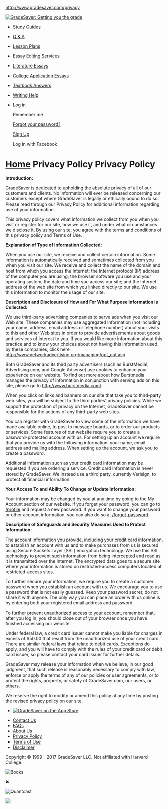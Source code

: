 http://www.gradesaver.com/privacy

<a href="/" class="logo" title="GradeSaver: Getting you the grade"><img src="/assets/logos/head-39d3d4f4e80fb364ecbffd1884663226a1a58efa38367c551694c88c40330163.svg" alt="GradeSaver: Getting you the grade" class="js--svgSwap" /></a>
-   <a href="/study-guides" class="navMain__study-guides">Study Guides</a>
-   <a href="/q-and-a" class="navMain__q-and-a">Q &amp; A</a>
-   <a href="/lesson-plans" class="navMain__lesson-plans">Lesson Plans</a>
-   <a href="/essay-editing" class="navMain__essay-editing">Essay Editing Services</a>
-   <a href="/essays" class="navMain__literature-essays">Literature Essays</a>
-   <a href="/application-essays" class="navMain__college-essays">College Application Essays</a>
-   <a href="/textbooks" class="navMain__textbooks">Textbook Answers</a>
-   <a href="/writing-help" class="navMain__writing-help">Writing Help</a>
-   Log in

    Remember me

    <a href="/forgot-password/new" class="form__link">Forgot your password?</a>

    <a href="/register" class="form__link">Sign Up</a>

    Log in with Facebook

[Home](/)
Privacy Policy
Privacy Policy
==============

**Introduction:**

GradeSaver is dedicated to upholding the absolute privacy of all of our customers and clients. No information will ever be released concerning our customers except where GradeSaver is legally or ethically bound to do so. Please read through our Privacy Policy for additional information regarding use of your information.

This privacy policy covers what information we collect from you when you visit or register for our site, how we use it, and under what circumstances we disclose it. By using our site, you agree with the terms and conditions of this privacy policy and Terms of Use.

**Explanation of Type of Information Collected:**

When you use our site, we receive and collect certain information. Some information is automatically received and sometimes collected from you when you visit our site. We receive and collect the name of the domain and host from which you access the Internet; the Internet protocol (IP) address of the computer you are using; the browser software you use and your operating system; the date and time you access our site; and the Internet address of the web site from which you linked directly to our site. We use this information to monitor the usage of our site.

**Description and Disclosure of How and For What Purpose Information is Collected:**

We use third-party advertising companies to serve ads when you visit our Web site. These companies may use aggregated information (not including your name, address, email address or telephone number) about your visits to this and other Web sites in order to provide advertisements about goods and services of interest to you. If you would like more information about this practice and to know your choices about not having this information used by these companies, click here <http://www.networkadvertising.org/managing/opt_out.asp>.

Both GradeSaver and its third party advertisers (such as BurstMedia!, Advertising.com, and Google Adsense) use cookies to enhance your experience on our website. To find out more about how Burstmedia manages the privacy of information in conjunction with serving ads on this site, please go to <http://www.burstmedia.com/>.

When you click on links and banners on our site that take you to third-party web sites, you will be subject to the third parties' privacy policies. While we support the protection of privacy on the Internet, GradeSaver cannot be responsible for the actions of any third-party web sites.

You can register with GradeSaver to view some of the information we have made available online, to post to message boards, or to order our products or services. Some features of our website require you to create a password-protected account with us. For setting up an account we require that you provide us with the following information: your name, email address and mailing address. When setting up the account, we ask you to create a password.

Additional information such as your credit card information may be requested if you are ordering a service. Credit card information is never stored by GradeSaver. We instead use a third party, currently Verisign, to protect all financial information.

**Your Access To and Ability To Change or Update Information:**

Your information may be changed by you at any time by going to the My Account section of our website. If you forget your password, you can go to [/profile](../../../profile/edit) and request a new password. If you want to change your password or other account information, you can also do so at [/forgot-password](../../../forgot-password).

**Description of Safeguards and Security Measures Used to Protect Information:**

The account information you provide, including your credit card information, to establish an account with us and to make purchases from us is secured using Secure Sockets Layer (SSL) encryption technology. We use this SSL technology to prevent such information from being intercepted and read as it is transmitted over the Internet. The encrypted data goes to a secure site where your information is stored on restricted-access computers located at restricted-access sites.

To further secure your information, we require you to create a customer password when you establish an account with us. We encourage you to use a password that is not easily guessed. Keep your password secret; do not share it with anyone. The only way you can place an order with us online is by entering both your registered email address and password.

To further prevent unauthorized access to your account, remember that, after you log in, you should close out of your browser once you have finished accessing our website.

Under federal law, a credit card issuer cannot make you liable for charges in excess of $50.00 that result from the unauthorized use of your credit card. There are similar federal laws that relate to debit cards. Exceptions do apply, and you will have to comply with the rules of your credit card or debit card issuer, so please contact your card issuer for further details.

GradeSaver may release your information when we believe, in our good judgment, that such release is reasonably necessary to comply with law, enforce or apply the terms of any of our policies or user agreements, or to protect the rights, property, or safety of GradeSaver.com, our users, or others.

We reserve the right to modify or amend this policy at any time by posting the revised privacy policy on our site.

-   [![GradeSaver on the App Store](/assets/footer/ios-841136218c39bf917a6b5e4999fac197ac36b0d709778128bf05a7a7050b8808.png)](https://itunes.apple.com/us/app/gradesaver/id582726279?mt=8 "GradeSaver on the App Store")

<!-- -->

-   [Contact Us](/contact)
-   [FAQs](/faqs)
-   [About Us](/about)
-   [Privacy Policy](/privacy)
-   [Terms of Use](/terms-of-use)
-   [Disclaimer](/disclaimer)

Copyright © 1999 - 2017 GradeSaver LLC. Not affiliated with Harvard College.

<img src="/assets/footer/books-c7dac18934e0bad9c1787ba8a7686bc7e6371dcc4443be965459fc78b6c86954.jpg" alt="Books" class="pageFooter__image" />

✖

![Quantcast](http://pixel.quantserve.com/pixel/p-test123.gif)

![](//b.scorecardresearch.com/p?c1=2&c2=10014778&cv=2.0&cj=1)


